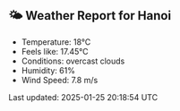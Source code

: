 <!-- WEATHER-START -->
## 🌤 Weather Report for Hanoi

- Temperature: 18°C
- Feels like: 17.45°C
- Conditions: overcast clouds
- Humidity: 61%
- Wind Speed: 7.8 m/s

Last updated: 2025-01-25 20:18:54 UTC
<!-- WEATHER-END -->
